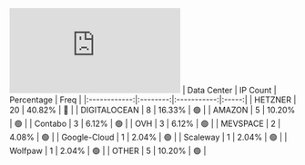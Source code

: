 ![Diagramm](https://github.com/obajay/StateSync-snapshots/blob/main/Projects/Cheqd/1/README.md)
| Data Center | IP Count | Percentage | Freq |
|:------------:|:--------:|:-----------:|:-----:|
| HETZNER | 20 | 40.82% | 🔴 |
| DIGITALOCEAN | 8 | 16.33% | 🟢 |
| AMAZON | 5 | 10.20% | 🟢 |
| Contabo | 3 | 6.12% | 🟢 |
| OVH | 3 | 6.12% | 🟢 |
| MEVSPACE | 2 | 4.08% | 🟢 |
| Google-Cloud | 1 | 2.04% | 🟢 |
| Scaleway | 1 | 2.04% | 🟢 |
| Wolfpaw | 1 | 2.04% | 🟢 |
| OTHER | 5 | 10.20% | 🟢 |